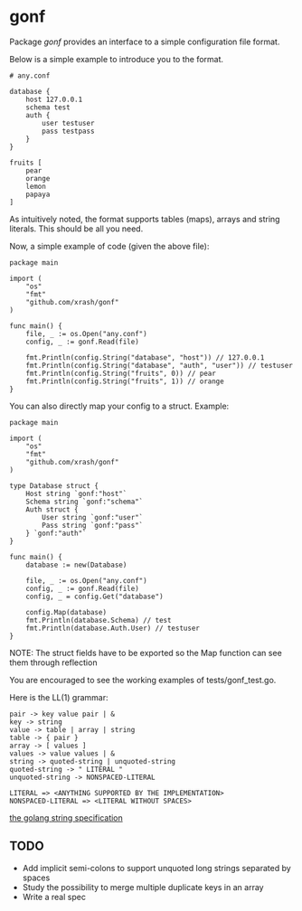 # gonf

Package _gonf_ provides an interface to a simple configuration file format.

Below is a simple example to introduce you to the format.

    # any.conf

    database {
        host 127.0.0.1
        schema test
        auth {
            user testuser
            pass testpass
        }
    }

    fruits [
        pear
        orange
        lemon
        papaya
    ]

As intuitively noted, the format supports tables (maps), arrays and string literals. This should be all you need.

Now, a simple example of code (given the above file):

    package main

    import (
        "os"
        "fmt"
        "github.com/xrash/gonf"
    )

    func main() {
        file, _ := os.Open("any.conf")
        config, _ := gonf.Read(file)

        fmt.Println(config.String("database", "host")) // 127.0.0.1
        fmt.Println(config.String("database", "auth", "user")) // testuser
        fmt.Println(config.String("fruits", 0)) // pear
        fmt.Println(config.String("fruits", 1)) // orange
    }

You can also directly map your config to a struct. Example:

    package main

    import (
        "os"
        "fmt"
        "github.com/xrash/gonf"
    )

    type Database struct {
        Host string `gonf:"host"`
        Schema string `gonf:"schema"`
        Auth struct {
            User string `gonf:"user"`
            Pass string `gonf:"pass"`
        } `gonf:"auth"`
    }

    func main() {
        database := new(Database)

        file, _ := os.Open("any.conf")
        config, _ := gonf.Read(file)
        config, _ = config.Get("database")

        config.Map(database)
        fmt.Println(database.Schema) // test
        fmt.Println(database.Auth.User) // testuser
    }

NOTE: The struct fields have to be exported so the Map function can see them through reflection

You are encouraged to see the working examples of tests/gonf_test.go.

Here is the LL(1) grammar:

    pair -> key value pair | &
    key -> string
    value -> table | array | string
    table -> { pair }
    array -> [ values ]
    values -> value values | &
    string -> quoted-string | unquoted-string
    quoted-string -> " LITERAL "
    unquoted-string -> NONSPACED-LITERAL

    LITERAL => <ANYTHING SUPPORTED BY THE IMPLEMENTATION>
    NONSPACED-LITERAL => <LITERAL WITHOUT SPACES>

[the golang string specification](http://golang.org/ref/spec#String_literals)

## TODO
 - Add implicit semi-colons to support unquoted long strings separated by spaces
 - Study the possibility to merge multiple duplicate keys in an array
 - Write a real spec
